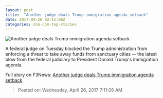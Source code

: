```yaml
---
layout: post
title:  "Another judge deals Trump immigration agenda setback"
date: 2017-04-26 02:11:08Z
categories: cnn-com-top-stories
---
```


![Another judge deals Trump immigration agenda setback](http://i2.cdn.cnn.com/cnnnext/dam/assets/170421185639-san-francisco-sanctuary-city-0414-super-tease.jpg)

A federal judge on Tuesday blocked the Trump administration from enforcing a threat to take away funds from sanctuary cities -- the latest blow from the federal judiciary to President Donald Trump's immigration agenda.


Full story on F3News: [Another judge deals Trump immigration agenda setback](http://www.f3nws.com/n/dqtGpH)

> Posted on: Wednesday, April 26, 2017 7:11:08 AM
